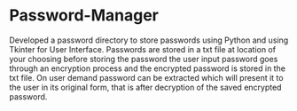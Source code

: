 # Password-Manager
Developed a password directory to store passwords using Python and using Tkinter for User Interface.
Passwords are stored in a txt file at location of your choosing before storing the password the user input password goes through an encryption process and the encrypted password is stored in the txt file.
On user demand password can be extracted which will present it to the user in its original form, that is after decryption of the saved encrypted password.
